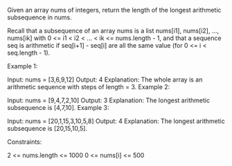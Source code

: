 Given an array nums of integers, return the length of the longest arithmetic subsequence in nums.

Recall that a subsequence of an array nums is a list nums[i1], nums[i2], ..., nums[ik] with 0 <= i1 < i2 < ... < ik <= nums.length - 1, and that a sequence seq is arithmetic if seq[i+1] - seq[i] are all the same value (for 0 <= i < seq.length - 1).

 

Example 1:

Input: nums = [3,6,9,12]
Output: 4
Explanation: 
The whole array is an arithmetic sequence with steps of length = 3.
Example 2:

Input: nums = [9,4,7,2,10]
Output: 3
Explanation: 
The longest arithmetic subsequence is [4,7,10].
Example 3:

Input: nums = [20,1,15,3,10,5,8]
Output: 4
Explanation: 
The longest arithmetic subsequence is [20,15,10,5].
 

Constraints:

2 <= nums.length <= 1000
0 <= nums[i] <= 500